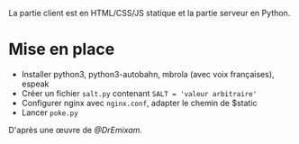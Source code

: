La partie client est en HTML/CSS/JS statique et la partie serveur en Python.

# Mise en place

* Installer python3, python3-autobahn, mbrola (avec voix françaises), espeak
* Créer un fichier `salt.py` contenant `SALT = 'valeur arbitraire'`
* Configurer nginx avec `nginx.conf`, adapter le chemin de $static
* Lancer `poke.py`

D'après une œuvre de *@DrEmixam*.
